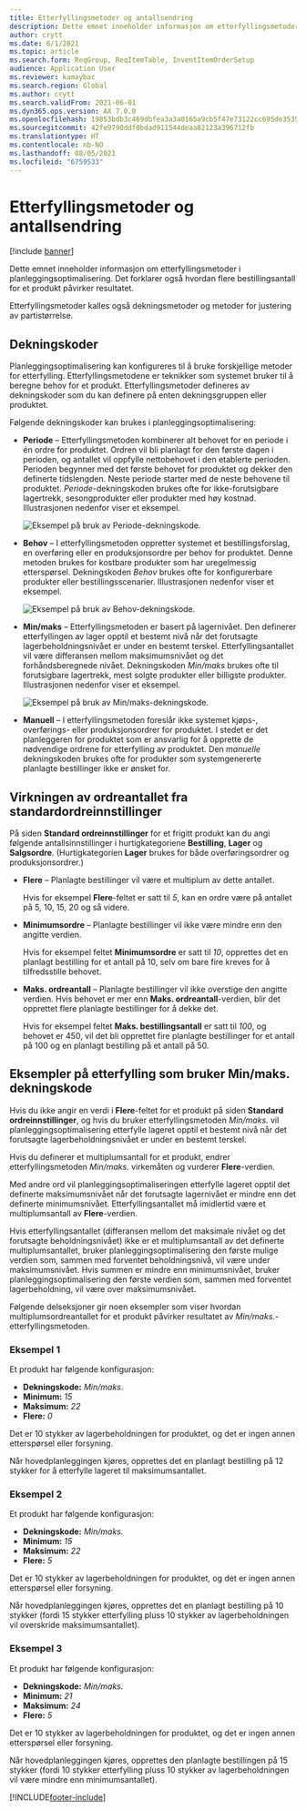 ```yaml
---
title: Etterfyllingsmetoder og antallsendring
description: Dette emnet inneholder informasjon om etterfyllingsmetoder i planleggingsoptimalisering. Det forklarer også hvordan flere bestillingsantall for et produkt påvirker resultatet.
author: crytt
ms.date: 6/1/2021
ms.topic: article
ms.search.form: ReqGroup, ReqItemTable, InventItemOrderSetup
audience: Application User
ms.reviewer: kamaybac
ms.search.region: Global
ms.author: crytt
ms.search.validFrom: 2021-06-01
ms.dyn365.ops.version: AX 7.0.0
ms.openlocfilehash: 19853bdb3c469dbfea3a3a0165a9cb5f47e73122cc695de3535a58f6e65e7933
ms.sourcegitcommit: 42fe9790ddf0bdad911544deaa82123a396712fb
ms.translationtype: HT
ms.contentlocale: nb-NO
ms.lasthandoff: 08/05/2021
ms.locfileid: "6759533"
---
```

# <a name="replenishment-methods-and-quantity-modification"></a>Etterfyllingsmetoder og antallsendring

[!include [banner](../../includes/banner.md)]

Dette emnet inneholder informasjon om etterfyllingsmetoder i planleggingsoptimalisering. Det forklarer også hvordan flere bestillingsantall for et produkt påvirker resultatet.

Etterfyllingsmetoder kalles også dekningsmetoder og metoder for justering av partistørrelse.

## <a name="coverage-codes"></a>Dekningskoder

Planleggingsoptimalisering kan konfigureres til å bruke forskjellige metoder for etterfylling. Etterfyllingsmetodene er teknikker som systemet bruker til å beregne behov for et produkt. Etterfyllingsmetoder defineres av dekningskoder som du kan definere på enten dekningsgruppen eller produktet.

Følgende dekningskoder kan brukes i planleggingsoptimalisering:

- **Periode** – Etterfyllingsmetoden kombinerer alt behovet for en periode i én ordre for produktet. Ordren vil bli planlagt for den første dagen i perioden, og antallet vil oppfylle nettobehovet i den etablerte perioden. Perioden begynner med det første behovet for produktet og dekker den definerte tidslengden. Neste periode starter med de neste behovene til produktet. *Periode*-dekningskoden brukes ofte for ikke-forutsigbare lagertrekk, sesongprodukter eller produkter med høy kostnad. Illustrasjonen nedenfor viser et eksempel.

    ![Eksempel på bruk av Periode-dekningskode.](./media/coverage-code-period.png "Eksempel på bruk av Periode-dekningskode")

- **Behov** – I etterfyllingsmetoden oppretter systemet et bestillingsforslag, en overføring eller en produksjonsordre per behov for produktet. Denne metoden brukes for kostbare produkter som har uregelmessig etterspørsel. Dekningskoden *Behov* brukes ofte for konfigurerbare produkter eller bestillingsscenarier. Illustrasjonen nedenfor viser et eksempel.

    ![Eksempel på bruk av Behov-dekningskode.](./media/coverage-code-requirement.png "Eksempel på bruk av Behov-dekningskode")

- **Min/maks** – Etterfyllingsmetoden er basert på lagernivået. Den definerer etterfyllingen av lager opptil et bestemt nivå når det forutsagte lagerbeholdningsnivået er under en bestemt terskel. Etterfyllingsantallet vil være differansen mellom maksimumsnivået og det forhåndsberegnede nivået. Dekningskoden *Min/maks* brukes ofte til forutsigbare lagertrekk, mest solgte produkter eller billigste produkter. Illustrasjonen nedenfor viser et eksempel.

    ![Eksempel på bruk av Min/maks-dekningskode.](./media/coverage-code-min-max.png "Eksempel på bruk av Min/maks-dekningskode")

- **Manuell** – I etterfyllingsmetoden foreslår ikke systemet kjøps-, overførings- eller produksjonsordrer for produktet. I stedet er det planleggeren for produktet som er ansvarlig for å opprette de nødvendige ordrene for etterfylling av produktet. Den *manuelle* dekningskoden brukes ofte for produkter som systemgenererte planlagte bestillinger ikke er ønsket for.

## <a name="impact-of-the-order-quantity-from-default-order-settings"></a>Virkningen av ordreantallet fra standardordreinnstillinger

På siden **Standard ordreinnstillinger** for et frigitt produkt kan du angi følgende antallsinnstillinger i hurtigkategoriene **Bestilling**, **Lager** og **Salgsordre**. (Hurtigkategorien **Lager** brukes for både overføringsordrer og produksjonsordrer.)

- **Flere** – Planlagte bestillinger vil være et multiplum av dette antallet.

    Hvis for eksempel **Flere**-feltet er satt til *5*, kan en ordre være på antallet på 5, 10, 15, 20 og så videre.

- **Minimumsordre** – Planlagte bestillinger vil ikke være mindre enn den angitte verdien.

    Hvis for eksempel feltet **Minimumsordre** er satt til *10*, opprettes det en planlagt bestilling for et antall på 10, selv om bare fire kreves for å tilfredsstille behovet.

- **Maks. ordreantall** – Planlagte bestillinger vil ikke overstige den angitte verdien. Hvis behovet er mer enn **Maks. ordreantall**-verdien, blir det opprettet flere planlagte bestillinger for å dekke det.

    Hvis for eksempel feltet **Maks. bestillingsantall** er satt til *100*, og behovet er 450, vil det bli opprettet fire planlagte bestillinger for et antall på 100 og en planlagt bestilling på et antall på 50.

## <a name="examples-of-replenishment-that-use-the-minmax-coverage-code"></a>Eksempler på etterfylling som bruker Min/maks. dekningskode

Hvis du ikke angir en verdi i **Flere**-feltet for et produkt på siden **Standard ordreinnstillinger**, og hvis du bruker etterfyllingsmetoden *Min/maks.* vil planleggingsoptimalisering etterfylle lageret opptil et bestemt nivå når det forutsagte lagerbeholdningsnivået er under en bestemt terskel.

Hvis du definerer et multiplumsantall for et produkt, endrer etterfyllingsmetoden *Min/maks.* virkemåten og vurderer **Flere**-verdien.

Med andre ord vil planleggingsoptimaliseringen etterfylle lageret opptil det definerte maksimumsnivået når det forutsagte lagernivået er mindre enn det definerte minimumsnivået. Etterfyllingsantallet må imidlertid være et multiplumsantall av **Flere**-verdien.

Hvis etterfyllingsantallet (differansen mellom det maksimale nivået og det forutsagte beholdningsnivået) ikke er et multiplumsantall av det definerte multiplumsantallet, bruker planleggingsoptimalisering den første mulige verdien som, sammen med forventet beholdningsnivå, vil være under maksimumsnivået. Hvis summen er mindre enn minimumsnivået, bruker planleggingsoptimalisering den første verdien som, sammen med forventet lagerbeholdning, vil være over maksimumsnivået.

Følgende delseksjoner gir noen eksempler som viser hvordan multiplumsordreantallet for et produkt påvirker resultatet av *Min/maks.*- etterfyllingsmetoden.

### <a name="example-1"></a>Eksempel 1

Et produkt har følgende konfigurasjon:

- **Dekningskode:** *Min/maks.*
- **Minimum:** *15*
- **Maksimum:** *22*
- **Flere:** *0*

Det er 10 stykker av lagerbeholdningen for produktet, og det er ingen annen etterspørsel eller forsyning.

Når hovedplanleggingen kjøres, opprettes det en planlagt bestilling på 12 stykker for å etterfylle lageret til maksimumsantallet.

### <a name="example-2"></a>Eksempel 2

Et produkt har følgende konfigurasjon:

- **Dekningskode:** *Min/maks.*
- **Minimum:** *15*
- **Maksimum:** *22*
- **Flere:** *5*

Det er 10 stykker av lagerbeholdningen for produktet, og det er ingen annen etterspørsel eller forsyning.

Når hovedplanleggingen kjøres, opprettes det en planlagt bestilling på 10 stykker (fordi 15 stykker etterfylling pluss 10 stykker av lagerbeholdningen vil overskride maksimumsantallet).

### <a name="example-3"></a>Eksempel 3

Et produkt har følgende konfigurasjon:

- **Dekningskode:** *Min/maks.*
- **Minimum:** *21*
- **Maksimum:** *24*
- **Flere:** *5*

Det er 10 stykker av lagerbeholdningen for produktet, og det er ingen annen etterspørsel eller forsyning.

Når hovedplanleggingen kjøres, opprettes den planlagte bestillingen på 15 stykker (fordi 10 stykker etterfylling pluss 10 stykker av lagerbeholdningen vil være mindre enn minimumsantallet).

[!INCLUDE[footer-include](../../../includes/footer-banner.md)]
